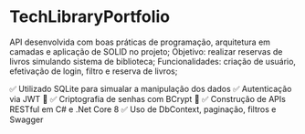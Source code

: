 # TechLibraryPortfolio
API desenvolvida com boas práticas de programação, arquitetura em camadas e aplicação de SOLID no projeto;
Objetivo: realizar reservas de livros simulando sistema de biblioteca;
Funcionalidades: criação de usuário, efetivação de login, filtro e reserva de livros;

✅ Utilizado SQLite para simualar a manipulação dos dados
✅ Autenticação via JWT 🔑
✅ Criptografia de senhas com BCrypt 🔐
✅ Construção de APIs RESTful em C# e .Net Core 8
✅ Uso de DbContext, paginação, filtros e Swagger
